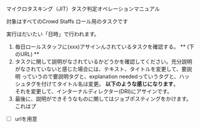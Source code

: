マイクロタスキング（JIT）タスク判定オペレーションマニュアル

対象はすべてのCrowd Staffs ロール用のタスクです

実行はだいたい「日時」で行われます。

1. 毎日ロールスタッフに(xxx)アサインんされているタスクを確認する。 ** (下のURL) ** 
2. タスクに関して説明がなされているかどうかを確認してください。充分説明がなされていないと感じた場合には、テキスト、タイトルを変更して、要説明 っていうので要説明タグと、explanation neededっていうタグと、ハッシュタグを付けてタイトル名は変更。
**以下のような感じになります**。  
それを変更して、インターナルディレクター(DRI)にアサインです。
4. 最後に、説明ができそうなものに関してはジョブポスティングをかけます。これはプ

- [ ] urlを用意
